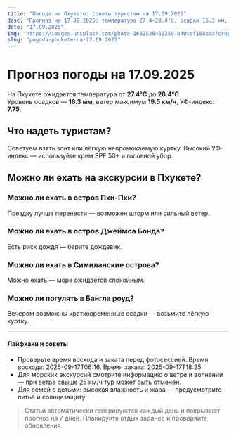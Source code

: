 ```yaml
---
title: "Погода на Пхукете: советы туристам на 17.09.2025"
desc: "Прогноз на 17.09.2025: температура 27.4–28.4°C, осадки 16.3 мм, ветер 19.5 км/ч. Советы туристам и рекомендации по экскурсиям."
date: "17.09.2025"
img: "https://images.unsplash.com/photo-1682536460259-b40cef108baa?crop=entropy&cs=tinysrgb&fit=max&fm=jpg&ixid=M3w4MDE4MDZ8MHwxfHJhbmRvbXx8fHx8fHx8fDE3NTc2ODU3MTJ8&ixlib=rb-4.1.0&q=80&w=400"
slug: "pogoda-phukete-na-17.09.2025"
---
```


# Прогноз погоды на 17.09.2025

На Пхукете ожидается температура от **27.4°C** до **28.4°C**.  
Уровень осадков — **16.3 мм**, ветер максимум **19.5 км/ч**, УФ-индекс: **7.75**.

## Что надеть туристам?
Советуем взять зонт или лёгкую непромокаемую куртку.
Высокий УФ-индекс — используйте крем SPF 50+ и головной убор.

## Можно ли ехать на экскурсии в Пхукете?

### Можно ли ехать в остров Пхи-Пхи?
Поездку лучше перенести — возможен шторм или сильный ветер.

### Можно ли ехать в остров Джеймса Бонда?
Есть риск дождя — берите дождевик.

### Можно ли ехать в Симиланские острова?
Можно ехать — море ожидается спокойным.

### Можно ли погулять в Бангла роуд?
Вечером возможны кратковременные осадки — возьмите лёгкую куртку.

---

#### Лайфхаки и советы
- Проверьте время восхода и заката перед фотосессией. Время восхода: 2025-09-17T06:16. Время заката: 2025-09-17T18:25.  
- Для морских экскурсий смотрите информацию о ветре и волнении — при ветре свыше 25 км/ч тур может быть отменён.  
- Для семей с детьми: высокая влажность и жара — предусмотрите питьё и солнцезащиту.

> Статьи автоматически генерируются каждый день и покрывают прогноз на 7 дней. Планируйте отдых заранее и проверяйте обновления.

